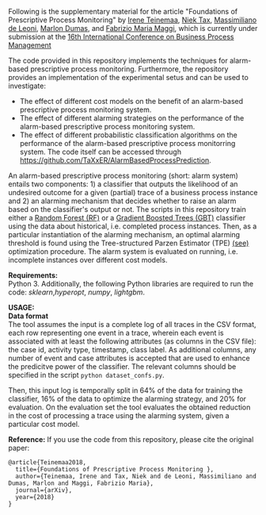 Following is the supplementary material for the article "Foundations of Prescriptive Process Monitoring" by [Irene Teinemaa](https://scholar.google.nl/citations?user=UQZ22uQAAAAJ&hl=en&oi=ao), [Niek Tax](https://scholar.google.com.au/citations?user=XkRvCC4AAAAJ&hl=en&oi=ao), [Massimiliano de Leoni](http://www.win.tue.nl/~mdeleoni/), [Marlon Dumas](http://kodu.ut.ee/~dumas/), and [Fabrizio Maria Maggi](https://scholar.google.nl/citations?user=Jo9fNKEAAAAJ&hl=en&oi=sra), which is currently under submission at the [16th International Conference on Business Process Management](http://bpm2018.web.cse.unsw.edu.au/)

The code provided in this repository implements the techniques for alarm-based prescriptive process monitoring.
 Furthermore, the repository provides an implementation of the experimental setus and can be used to investigate:
 * The effect of different cost models on the benefit of an alarm-based prescriptive process monitoring system.
 * The effect of different alarming strategies on the performance of the alarm-based prescriptive process monitoring system.
 * The effect of different probabilistic classification algorithms on the performance of the alarm-based prescriptive process monitorring system.
The code itself can be accessed through https://github.com/TaXxER/AlarmBasedProcessPrediction.

An alarm-based prescriptive process monitoring (short: alarm system) entails two components: 1) a classifier that outputs the likelihood of an undesired outcome for a given (partial) trace of a business process instance and 2) an alarming mechanism that decides whether to raise an alarm based on the classifier's output or not. 
The scripts in this repository train either a [Random Forest (RF)](http://scikit-learn.org/stable/modules/generated/sklearn.ensemble.RandomForestClassifier.html) or a [Gradient Boosted Trees (GBT)](http://lightgbm.readthedocs.io/en/latest/Python-API.html) classifier using the data about historical, i.e. completed process instances. Then, as a particular instantiation of the alarming mechanism, an optimal alarming threshold is found using the Tree-structured Parzen Estimator (TPE) [(see)](https://github.com/hyperopt/hyperopt/wiki) optimization procedure.
The alarm system is evaluated on running, i.e. incomplete instances over different cost models.

**Requirements:**   
Python 3. Additionally, the following Python libraries are required to run the code: _sklearn_,_hyperopt_, _numpy_, _lightgbm_.  

**USAGE:**  
**Data format**   
The tool assumes the input is a complete log of all traces in the CSV format, each row representing one event in a trace, wherein each event is associated with at least the following attributes (as columns in the CSV file): the case id, activity type, timestamp, class label. As additional columns, any number of event and case attributes is accepted that are used to enhance the predicitve power of the classifier. The relevant columns should be specified in the script `python dataset_confs.py`.

Then, this input log is temporally split in 64% of the data for training the classifier, 16% of the data to optimize the alarming strategy, and 20% for evaluation. On the evaluation set the tool evaluates the obtained reduction in the cost of processing a trace using the alarming system, given a particular cost model. 

<!---
We provide sample datasets, including those used in the paper, in the _data_ folder.


**Model training:**   
`python train.py`    
This script trains a two-layer LSTM model with one shared layer on one of the data files in the data folder of this repository (by default, on the [_helpdesk_ event log](https://data.mendeley.com/datasets/39bp3vv62t/1)). To change the input file to another one from the data folder, indicate its name in line 46. It is recommended to run this script on GPU, as recurrent networks are quite computationally intensive. 

**Evaluation:**  
`python evaluate_next_activity_and_time.py`   
This script takes as input the LSTM or RNN weights found by `train.py` and predicts the next event and its relative timestep for a partial trace. Change the path in line 176 of this script to point to the h5 file with LSTM or RNN weights generated by train.py. As an example, we provide the file _model_89-1.50.h5_ with one of the trained models

`python evaluate_suffix_and_remaining_time.py`   
This script predicts the continuation of a partial trace, i.e. its suffix, until its completion.

`python calculate_accuracy_on_next_event.py`.
This script evaluates the performance of the next event prediction (not the whole suffix). It takes the output of `evaluate_suffix_and_remaining_time.py` as input, therefore, the latter needs to be executed first
--->
**Reference:**
If you use the code from this repository, please cite the original paper:
```
@article{Teinemaa2018,
  title={Foundations of Prescriptive Process Monitoring },
  author={Teinemaa, Irene and Tax, Niek and de Leoni, Massimiliano and Dumas, Marlon and Maggi, Fabrizio Maria},
  journal={arXiv},
  year={2018}
}
```
